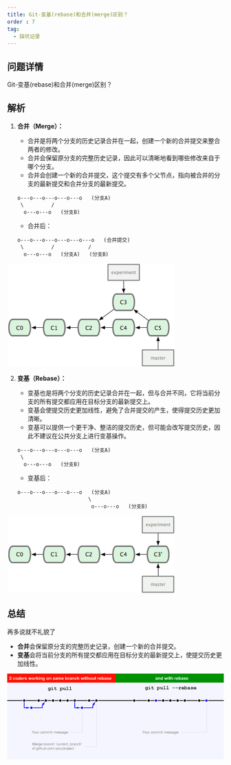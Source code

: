 ```yaml
---
title: Git-变基(rebase)和合并(merge)区别？
order : 7
tag:
  - 踩坑记录
---
```


## 问题详情

<ChatMessage avatar="../../assets/emoji/bqb01.png" :avatarWidth="40">
Git-变基(rebase)和合并(merge)区别？
</ChatMessage>

## 解析

1. **合并（Merge）：**
    - 合并是将两个分支的历史记录合并在一起，创建一个新的合并提交来整合两者的修改。
    - 合并会保留原分支的完整历史记录，因此可以清晰地看到哪些修改来自于哪个分支。
    - 合并会创建一个新的合并提交，这个提交有多个父节点，指向被合并的分支的最新提交和合并分支的最新提交。

   ```
   o---o---o---o---o---o   (分支A)
    \         /
     o---o---o   (分支B)
   ```
    - 合并后：
   ```
   o---o---o---o---o---o---o   (合并提交)
    \         /           /
     o---o---o   (分支A)   (分支B)
   ```
![](assets%2Fmerge.png)

2. **变基（Rebase）：**
    - 变基也是将两个分支的历史记录合并在一起，但与合并不同，它将当前分支的所有提交都应用在目标分支的最新提交上。
    - 变基会使提交历史更加线性，避免了合并提交的产生，使得提交历史更加清晰。
    - 变基可以提供一个更干净、整洁的提交历史，但可能会改写提交历史，因此不建议在公共分支上进行变基操作。

   ```
   o---o---o---o---o---o   (分支A)
    \
     o---o---o   (分支B)
   ```
    - 变基后：
   ```
   o---o---o---o---o---o   (分支A)
                          \
                           o---o---o   (分支B)
   ```
![](assets%2Frebase.png)

## 总结

<ChatMessage avatar="../../assets/emoji/bqb (2).png" :avatarWidth="40">
再多说就不礼貌了
</ChatMessage>

- **合并**会保留原分支的完整历史记录，创建一个新的合并提交。
- **变基**会将当前分支的所有提交都应用在目标分支的最新提交上，使提交历史更加线性。

![](assets%2Fqub.png)